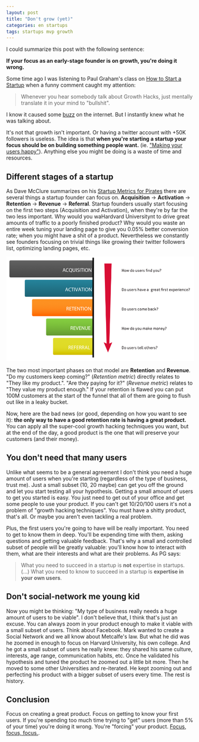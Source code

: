 ```yaml
---
layout: post
title: "Don't grow (yet)"
categories: en startups
tags: startups mvp growth
---
```


I could summarize this post with the following sentence:

**If your focus as an early-stage founder is on growth, you're doing it wrong.**

Some time ago I was listening to Paul Graham's class on [How to Start a Startup](http://startupclass.samaltman.com/courses/lec03/) when a funny comment caught my attention:

> Whenever you hear somebody talk about Growth Hacks, just mentally translate it in your mind to "bullshit".

I know it caused some [buzz](https://growthhackers.com/questions/ask-gh-what-do-you-think-of-paul-grahams-comment-about-growth-hacking/) on the internet. But I instantly knew what he was talking about.

It's not that growth isn't important. Or having a twitter account with +50K followers is useless. The idea is that **when you're starting a startup your focus should be on building something people want.** (ie. ["Making your users happy"](https://twitter.com/paulg/status/504341571345866752)). Anything else you might be doing is a waste of time and resources.

## Different stages of a startup

As Dave McClure summarizes on his [Startup Metrics for Pirates](http://www.slideshare.net/dmc500hats/startup-metrics-for-pirates-long-version) there are several things a startup founder can focus on. **Acquisition** -> **Activation** -> **Retention** -> **Revenue** -> **Referral**. Startup founders usually start focusing on the first two steps (Acquisition and Activation), when they're by far the two less important. Why would you waHardvard Universitynt to drive great amounts of traffic to a poorly finished product? Why would you waste an entire week tuning your landing page to give you 0.05% better conversion rate; when you might have a shit of a product. Nevertheless we constantly see founders focusing on trivial things like growing their twitter followers list, optimizing landing pages, etc.

![Pirate Metrics](/img/posts/2014-12-07-dont-grow/pirate-metrics-1.png)

The two most important phases on that model are **Retention** and **Revenue**. "Do my customers keep coming?" (_Retention metric_) directly relates to "They like my product.". "Are they paying for it?" (_Revenue metric_) relates to "They value my product enough." If your retention is flawed you can put 100M customers at the start of the funnel that all of them are going to flush out like in a leaky bucket.

Now, here are the bad news (or good, depending on how you want to see it): **the only way to have a good retention rate is having a great product.** You can apply all the super-cool growth hacking techniques you want, but at the end of the day, a good product is the one that will preserve your customers (and their money).

## You don't need that many users

Unlike what seems to be a general agreement I don't think you need a huge amount of users when you're starting (regardless of the type of business, trust me). Just a small subset (10, 20 maybe) can get you off the ground and let you start testing all your hypothesis. Getting a small amount of users to get you started is easy. You just need to get out of your office and get some people to use your product. If you can't get 10/20/100 users it's not a problem of "growth hacking techniques". You must have a shitty product, that's all. Or maybe you aren't even tackling a real problem.

Plus, the first users you're going to have will be really important. You need to get to know them in deep. You'll be expending time with them, asking questions and getting valuable feedback. That's why a small and controlled subset of people will be greatly valuable: you'll know how to interact with them, what are their interests and what are their problems. As PG says:

> What you need to succeed in a startup is **not** expertise in startups. (...) What you need to know to succeed in a startup is **expertise in your own users**.

## Don't social-network me young kid

Now you might be thinking: "My type of business really needs a huge amount of users to be viable". I don't believe that, I think that's just an excuse. You can always zoom in your product enough to make it viable with a small subset of users. Think about Facebook. Mark wanted to create a Social Network and we all know about Metcalfe's law. But what he did was he zoomed in enough to focus on Harvard University, his own college. And he got a small subset of users he really knew: they shared his same culture, interests, age range, communication habits, etc. Once he validated his hypothesis and tuned the product he zoomed out a little bit more. Then he moved to some other Universities and re-iterated. He kept zooming out and perfecting his product with a bigger subset of users every time. The rest is history.

## Conclusion

Focus on creating a great product. Focus on getting to know your first users. If you're spending too much time trying to "get" users (more than 5% of your time) you're doing it wrong. You're "forcing" your product. [Focus, focus, focus.](http://www.feld.com/archives/2013/11/focus-focus-focus.html).

